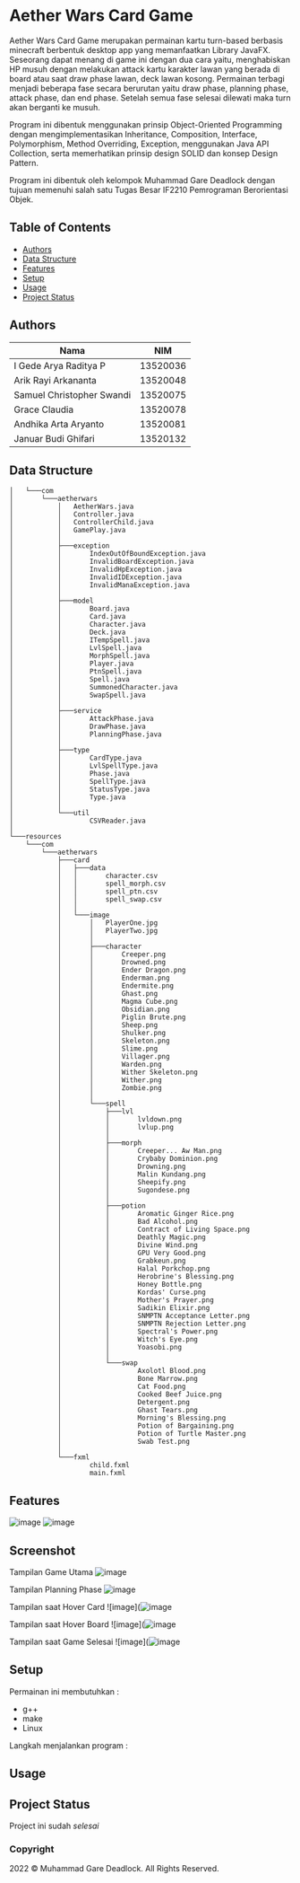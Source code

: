 # Aether Wars Card Game
Aether Wars Card Game merupakan permainan kartu turn-based berbasis minecraft berbentuk desktop app yang memanfaatkan Library JavaFX. Seseorang dapat menang di game ini dengan dua cara yaitu, menghabiskan HP musuh dengan melakukan attack kartu karakter lawan yang berada di board atau saat draw phase lawan, deck lawan kosong. Permainan terbagi menjadi beberapa fase secara berurutan yaitu draw phase, planning phase, attack phase, dan end phase. Setelah semua fase selesai dilewati maka turn akan berganti ke musuh.

Program ini dibentuk menggunakan prinsip Object-Oriented Programming dengan mengimplementasikan Inheritance, Composition, Interface, Polymorphism, Method Overriding, Exception, menggunakan Java API Collection, serta memerhatikan prinsip design SOLID dan konsep Design Pattern.

Program ini dibentuk oleh kelompok Muhammad Gare Deadlock dengan tujuan memenuhi salah satu Tugas Besar IF2210 Pemrograman Berorientasi Objek. 

## Table of Contents
* [Authors](#authors)
* [Data Structure](#data-structure)
* [Features](#features)
* [Setup](#setup)
* [Usage](#usage)
* [Project Status](#project-status)

## Authors
| Nama                           | NIM      |
| ------------------------------ | -------- |
| I Gede Arya Raditya P          | 13520036 |
| Arik Rayi Arkananta            | 13520048 |
| Samuel Christopher Swandi      | 13520075 |
| Grace Claudia                  | 13520078 |
| Andhika Arta Aryanto           | 13520081 |
| Januar Budi Ghifari            | 13520132 |

## Data Structure
```├───java
│   └───com
│       └───aetherwars
│           │   AetherWars.java     
│           │   Controller.java     
│           │   ControllerChild.java
│           │   GamePlay.java       
│           │
│           ├───exception
│           │       IndexOutOfBoundException.java
│           │       InvalidBoardException.java
│           │       InvalidHpException.java
│           │       InvalidIDException.java
│           │       InvalidManaException.java
│           │
│           ├───model
│           │       Board.java
│           │       Card.java
│           │       Character.java
│           │       Deck.java
│           │       ITempSpell.java
│           │       LvlSpell.java
│           │       MorphSpell.java
│           │       Player.java
│           │       PtnSpell.java
│           │       Spell.java
│           │       SummonedCharacter.java
│           │       SwapSpell.java
│           │
│           ├───service
│           │       AttackPhase.java
│           │       DrawPhase.java
│           │       PlanningPhase.java
│           │
│           ├───type
│           │       CardType.java
│           │       LvlSpellType.java
│           │       Phase.java
│           │       SpellType.java
│           │       StatusType.java
│           │       Type.java
│           │
│           └───util
│                   CSVReader.java
│
└───resources
    └───com
        └───aetherwars
            ├───card
            │   ├───data
            │   │       character.csv
            │   │       spell_morph.csv
            │   │       spell_ptn.csv
            │   │       spell_swap.csv
            │   │
            │   └───image
            │       │   PlayerOne.jpg
            │       │   PlayerTwo.jpg
            │       │
            │       ├───character
            │       │       Creeper.png
            │       │       Drowned.png
            │       │       Ender Dragon.png
            │       │       Enderman.png
            │       │       Endermite.png
            │       │       Ghast.png
            │       │       Magma Cube.png
            │       │       Obsidian.png
            │       │       Piglin Brute.png
            │       │       Sheep.png
            │       │       Shulker.png
            │       │       Skeleton.png
            │       │       Slime.png
            │       │       Villager.png
            │       │       Warden.png
            │       │       Wither Skeleton.png
            │       │       Wither.png
            │       │       Zombie.png
            │       │
            │       └───spell
            │           ├───lvl
            │           │       lvldown.png
            │           │       lvlup.png
            │           │
            │           ├───morph
            │           │       Creeper... Aw Man.png
            │           │       Crybaby Dominion.png
            │           │       Drowning.png
            │           │       Malin Kundang.png
            │           │       Sheepify.png
            │           │       Sugondese.png
            │           │
            │           ├───potion
            │           │       Aromatic Ginger Rice.png
            │           │       Bad Alcohol.png
            │           │       Contract of Living Space.png
            │           │       Deathly Magic.png
            │           │       Divine Wind.png
            │           │       GPU Very Good.png
            │           │       Grabkeun.png
            │           │       Halal Porkchop.png
            │           │       Herobrine's Blessing.png
            │           │       Honey Bottle.png
            │           │       Kordas' Curse.png
            │           │       Mother's Prayer.png
            │           │       Sadikin Elixir.png
            │           │       SNMPTN Acceptance Letter.png
            │           │       SNMPTN Rejection Letter.png
            │           │       Spectral's Power.png
            │           │       Witch's Eye.png
            │           │       Yoasobi.png
            │           │
            │           └───swap
            │                   Axolotl Blood.png
            │                   Bone Marrow.png
            │                   Cat Food.png
            │                   Cooked Beef Juice.png
            │                   Detergent.png
            │                   Ghast Tears.png
            │                   Morning's Blessing.png
            │                   Potion of Bargaining.png
            │                   Potion of Turtle Master.png
            │                   Swab Test.png
            │
            └───fxml
                    child.fxml
                    main.fxml
```

## Features
![image](https://user-images.githubusercontent.com/71170262/165959218-ae6f354e-d9f7-4092-b37d-ed5714ff1573.png)
![image](https://user-images.githubusercontent.com/71170262/165959234-c4ae8380-5264-47a8-9a0f-26e1d3d827b5.png)


## Screenshot
Tampilan Game Utama
![image](https://user-images.githubusercontent.com/71170262/165959234-c4ae8380-5264-47a8-9a0f-26e1d3d827b5.png)

Tampilan Planning Phase
![image](https://user-images.githubusercontent.com/71170262/165959218-ae6f354e-d9f7-4092-b37d-ed5714ff1573.png)

Tampilan saat Hover Card
![image](![image](https://user-images.githubusercontent.com/79737201/165962087-d94ed724-3ab4-4e5a-831b-ca1f4f0c3130.png)

Tampilan saat Hover Board
![image](![image](https://user-images.githubusercontent.com/79737201/165962232-3c54950e-7929-41db-a9ce-5ec408e0fa5f.png)

Tampilan saat Game Selesai
![image](![image](https://user-images.githubusercontent.com/79737201/165962255-86bc7a35-70f3-4951-96ea-c329508ef87e.png)

## Setup
Permainan ini membutuhkan : 
- g++
- make
- Linux

Langkah menjalankan program :

## Usage

## Project Status
Project ini sudah  _selesai_ 

### Copyright
2022 © Muhammad Gare Deadlock. All Rights Reserved.

